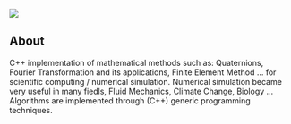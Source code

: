 ![](https://img.shields.io/badge/Code-C++-brigthgreen.svg?style=for-the-badge&logo=c%2B%2B)

<h2>About</h2>

C++ implementation of mathematical methods such as: Quaternions, Fourier Transformation and its applications, Finite Element Method ... for scientific computing / numerical simulation. Numerical simulation became very useful in many fiedls, Fluid Mechanics, Climate Change, Biology ...
Algorithms are implemented through (C++) generic programming techniques.
